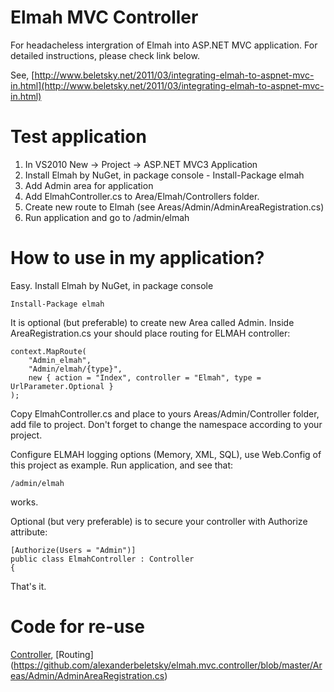 Elmah MVC Controller
====================

For headacheless intergration of Elmah into ASP.NET MVC application. For detailed instructions, please check link below.

See, [http://www.beletsky.net/2011/03/integrating-elmah-to-aspnet-mvc-in.html](http://www.beletsky.net/2011/03/integrating-elmah-to-aspnet-mvc-in.html)

Test application
================

1. In VS2010 New -> Project -> ASP.NET MVC3 Application
2. Install Elmah by NuGet, in package console - Install-Package elmah
3. Add Admin area for application
4. Add ElmahController.cs to Area/Elmah/Controllers folder.
5. Create new route to Elmah (see Areas/Admin/AdminAreaRegistration.cs)
6. Run application and go to /admin/elmah

How to use in my application?
=============================

Easy. Install Elmah by NuGet, in package console

	Install-Package elmah

It is optional (but preferable) to create new Area called Admin. Inside AreaRegistration.cs your should place routing for ELMAH controller:

    context.MapRoute(
        "Admin_elmah",
        "Admin/elmah/{type}",
        new { action = "Index", controller = "Elmah", type = UrlParameter.Optional }
    );

Copy ElmahController.cs and place to yours Areas/Admin/Controller folder, add file to project. Don't forget to change the namespace according to your project.

Configure ELMAH logging options (Memory, XML, SQL), use Web.Config of this project as example. Run application, and see that:

	/admin/elmah

works. 

Optional (but very preferable) is to secure your controller with Authorize attribute:

	[Authorize(Users = "Admin")]
	public class ElmahController : Controller
	{

That's it.

Code for re-use
===============

[Controller](https://github.com/alexanderbeletsky/elmah.mvc.controller/blob/master/Areas/Admin/Controllers/ElmahController.cs),
[Routing] (https://github.com/alexanderbeletsky/elmah.mvc.controller/blob/master/Areas/Admin/AdminAreaRegistration.cs)
